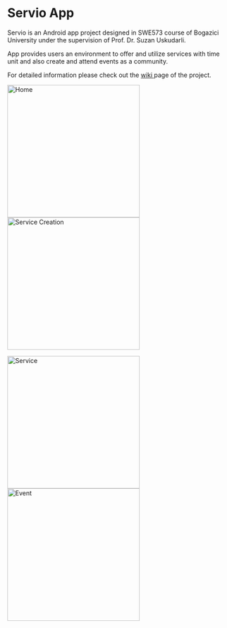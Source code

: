 # Servio App

Servio is an Android app project designed in SWE573 course of Bogazici University under the supervision of Prof. Dr. Suzan Uskudarli.

App provides users an environment to offer and utilize services with time unit and also create and attend events as a community.

For detailed information please check out the <a href="https://github.com/emreerkaslan/AdresVer/wiki"> wiki </a> page of the project.

<p float="left">

<img alt="Home" src="https://user-images.githubusercontent.com/67108859/205985239-d3350618-2337-4d59-b609-926521c00b65.png" width="300"/>
<img width="300" alt="Service Creation" src="https://user-images.githubusercontent.com/67108859/205985222-e763493e-adc5-44ba-9886-db49c73f26cb.png">

</p>

<p float="left">

<img width="300" alt="Service" src="https://user-images.githubusercontent.com/67108859/205985232-e495cb21-5bc2-440b-ab64-90d3530d97d8.png">
<img width="300" alt="Event" src="https://user-images.githubusercontent.com/67108859/205985234-1b22b3f7-ab8a-4a03-a2b8-eeb1a78a8585.png">

</p>
